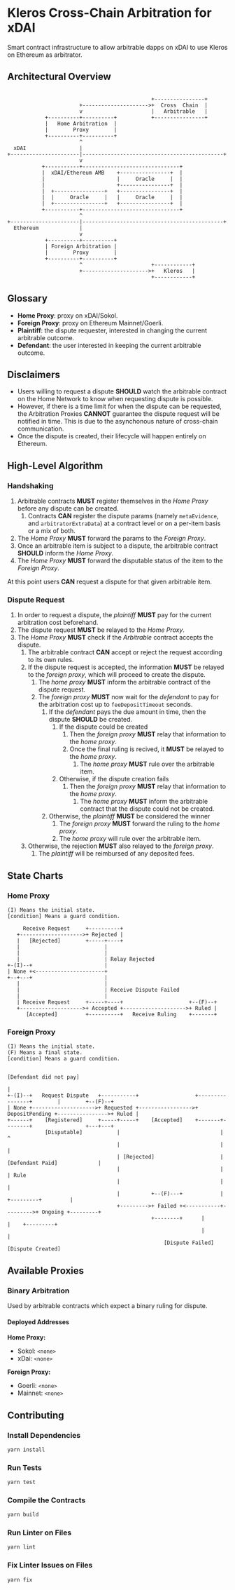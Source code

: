 # Kleros Cross-Chain Arbitration for xDAI

Smart contract infrastructure to allow arbitrable dapps on xDAI to use Kleros on Ethereum as arbitrator.

## Architectural Overview

```

                                              +----------------+
                       +--------------------->+  Cross  Chain  |
                       v                      |   Arbitrable   |
            +----------+----------+           +----------------+
            |   Home Arbitration  |
            |        Proxy        |
            +----------+----------+
                       ^
  xDAI                 |
+----------------------|---------------------------------------------+
                       v
           +-----------+-------------------------------+
           |  xDAI/Ethereum AMB    +----------------+  |
           |                       |     Oracle     |  |
           |                       +----------------+  |
           |  +----------------+   +----------------+  |
           |  |     Oracle     |   |     Oracle     |  |
           |  +----------------+   +----------------+  |
           +-----------+-------------------------------+
                       ^
+----------------------|---------------------------------------------+
  Ethereum             |
                       v
            +----------+----------+
            | Foreign Arbitration |
            |        Proxy        |
            +----------+----------+
                       ^                      +------------+
                       +--------------------->+   Kleros   |
                                              +------------+
```

## Glossary

-   **Home Proxy**: proxy on xDAI/Sokol.
-   **Foreign Proxy**: proxy on Ethereum Mainnet/Goerli.
-   **Plaintiff**: the dispute requester, interested in changing the current arbitrable outcome.
-   **Defendant**: the user interested in keeping the current arbitrable outcome.

## Disclaimers

-   Users willing to request a dispute **SHOULD** watch the arbitrable contract on the Home Network to know when requesting dispute is possible.
-   However, if there is a time limit for when the dispute can be requested, the Arbitration Proxies **CANNOT** guarantee the dispute request will be notified in time. This is due to the asynchonous nature of cross-chain communication.
-   Once the dispute is created, their lifecycle will happen entirely on Ethereum.

## High-Level Algorithm

### Handshaking

1. Arbitrable contracts **MUST** register themselves in the _Home Proxy_ before any dispute can be created.
    1. Contracts **CAN** register the dispute params (namely `metaEvidence`, and `arbitratorExtraData`) at a contract level or on a per-item basis or a mix of both.
1. The _Home Proxy_ **MUST** forward the params to the _Foreign Proxy_.
1. Once an arbitrable item is subject to a dispute, the arbitrable contract **SHOULD** inform the _Home Proxy_.
1. The _Home Proxy_ **MUST** forward the disputable status of the item to the _Foreign Proxy_.

At this point users **CAN** request a dispute for that given arbitrable item.

### Dispute Request

1. In order to request a dispute, the _plaintiff_ **MUST** pay for the current arbitration cost beforehand.
1. The dispute request **MUST** be relayed to the _Home Proxy_.
1. The _Home Proxy_ **MUST** check if the _Arbitrable_ contract accepts the dispute.
    1. The arbitrable contract **CAN** accept or reject the request according to its own rules.
    1. If the dispute request is accepted, the information **MUST** be relayed to the _foreign proxy_, which will proceed to create the dispute.
        1. The _home proxy_ **MUST** inform the arbitrable contract of the dispute request.
        1. The _foreign proxy_ **MUST** now wait for the _defendant_ to pay for the arbitration cost up to `feeDepositTimeout` seconds.
            1. If the _defendant_ pays the due amount in time, then the dispute **SHOULD** be created.
                1. If the dispute could be created
                    1. Then the _foreign proxy_ **MUST** relay that information to the _home proxy_.
                    1. Once the final ruling is recived, it **MUST** be relayed to the _home proxy_.
                        1. The _home proxy_ **MUST** rule over the arbitrable item.
                1. Otherwise, if the dispute creation fails
                    1. Then the _foreign proxy_ **MUST** relay that information to the _home proxy_.
                        1. The _home proxy_ **MUST** inform the arbitrable contract that the dispute could not be created.
            1. Otherwise, the _plaintiff_ **MUST** be considered the winner
                1. The _foreign proxy_ **MUST** forward the ruling to the _home proxy_.
                1. The _home proxy_ will rule over the arbitrable item.
    1. Otherwise, the rejection **MUST** also relayed to the _foreign proxy_.
        1. The _plaintiff_ will be reimbursed of any deposited fees.

## State Charts

### Home Proxy

```
(I) Means the initial state.
[condition] Means a guard condition.

     Receive Request     +----------+
   +-------------------->+ Rejected |
   |   [Rejected]        +-----+----+
   |                           |
   |                           |
   |                           | Relay Rejected
+-(I)--+                       |
| None +<----------------------+
+--+---+                       |
   |                           |
   |                           | Receive Dispute Failed
   |                           |
   | Receive Request     +-----+----+                     +--(F)--+
   +-------------------->+ Accepted +-------------------->+ Ruled |
      [Accepted]         +----------+   Receive Ruling    +-------+
```

### Foreign Proxy

```
(I) Means the initial state.
(F) Means a final state.
[condition] Means a guard condition.

                                                                               [Defendant did not pay]
                                                                                      |
+-(I)--+   Request Dispute   +-----------+                  +----------------+        |        +--(F)--+
| None +-------------------->+ Requested +----------------->+ DepositPending +---------------->+ Ruled |
+------+    [Registered]     +-----+-----+    [Accepted]    +-------+--------+                 +---+---+
            [Disputable]           |                                |                              ^
                                   |                                |                              |
                                   | [Rejected]                     | [Defendant Paid]             |
                                   |                                |                              | Rule
                                   |                                |                              |
                                   |          +--(F)---+            |          +---------+         |
                                   +--------->+ Failed +<-----------+--------->+ Ongoing +---------+
                                              +--------+      |           |    +---------+
                                                              |           |
                                                  [Dispute Failed]      [Dispute Created]
```

## Available Proxies

### Binary Arbitration

Used by arbitrable contracts which expect a binary ruling for dispute.

#### Deployed Addresses

**Home Proxy:**

-   Sokol: `<none>`
-   xDai: `<none>`

**Foreign Proxy:**

-   Goerli: `<none>`
-   Mainnet: `<none>`

## Contributing

### Install Dependencies

```bash
yarn install
```

### Run Tests

```bash
yarn test
```

### Compile the Contracts

```bash
yarn build
```

### Run Linter on Files

```bash
yarn lint
```

### Fix Linter Issues on Files

```bash
yarn fix
```

